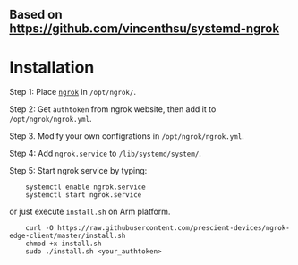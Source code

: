 ## Based on https://github.com/vincenthsu/systemd-ngrok

# Installation

Step 1: Place [`ngrok`](https://ngrok.com/download) in `/opt/ngrok/`.

Step 2: Get `authtoken` from ngrok website, then add it to `/opt/ngrok/ngrok.yml`.

Step 3. Modify your own configrations in `/opt/ngrok/ngrok.yml`.

Step 4: Add `ngrok.service` to `/lib/systemd/system/`.

Step 5: Start ngrok service by typing:

```
    systemctl enable ngrok.service
    systemctl start ngrok.service
```

or just execute `install.sh` on Arm platform.

```
    curl -O https://raw.githubusercontent.com/prescient-devices/ngrok-edge-client/master/install.sh
    chmod +x install.sh
    sudo ./install.sh <your_authtoken>
```
